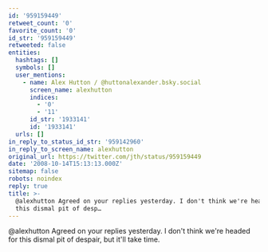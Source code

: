 ```yaml
---
id: '959159449'
retweet_count: '0'
favorite_count: '0'
id_str: '959159449'
retweeted: false
entities:
  hashtags: []
  symbols: []
  user_mentions:
    - name: Alex Hutton / @huttonalexander.bsky.social
      screen_name: alexhutton
      indices:
        - '0'
        - '11'
      id_str: '1933141'
      id: '1933141'
  urls: []
in_reply_to_status_id_str: '959142960'
in_reply_to_screen_name: alexhutton
original_url: https://twitter.com/jth/status/959159449
date: '2008-10-14T15:13:13.000Z'
sitemap: false
robots: noindex
reply: true
title: >-
  @alexhutton Agreed on your replies yesterday. I don't think we're headed for
  this dismal pit of desp…
---
```


@alexhutton Agreed on your replies yesterday. I don't think we're headed for this dismal pit of despair, but it'll take time.